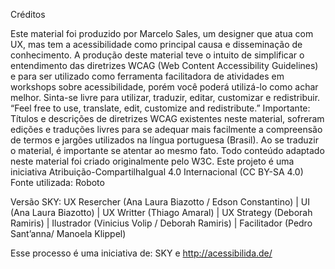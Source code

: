 Créditos

Este material foi produzido por Marcelo Sales, um designer que atua com UX, mas tem a acessibilidade como principal causa e disseminação
de conhecimento.
A produção deste material teve o intuito de simplificar o entendimento das diretrizes WCAG (Web Content Accessibility Guidelines) e para ser
utilizado como ferramenta facilitadora de atividades em workshops sobre acessibilidade, porém você poderá utilizá-lo como achar melhor.
Sinta-se livre para utilizar, traduzir, editar, customizar e redistribuir.
“Feel free to use, translate, edit, customize and redistribute.” Importante: Títulos e descrições de diretrizes WCAG existentes neste material,
sofreram edições e traduções livres para se adequar mais facilmente a compreensão de termos e jargões utilizados na língua portuguesa
(Brasil).
Ao se traduzir o material, é importante se atentar ao mesmo fato.
Todo conteúdo adaptado neste material foi criado originalmente pelo W3C.
Este projeto é uma iniciativa Atribuição-CompartilhaIgual 4.0 Internacional (CC BY-SA 4.0)
Fonte utilizada: Roboto

Versão SKY: UX Resercher (Ana Laura Biazotto / Edson Constantino) | UI (Ana Laura Biazotto) | UX Writter (Thiago Amaral) | UX Strategy
(Deborah Ramiris) | Ilustrador (Vinicius Volip / Deborah Ramiris) | Facilitador (Pedro Sant’anna/ Manoela Klippel)


Esse processo é uma iniciativa de: SKY  e http://acessibilida.de/
